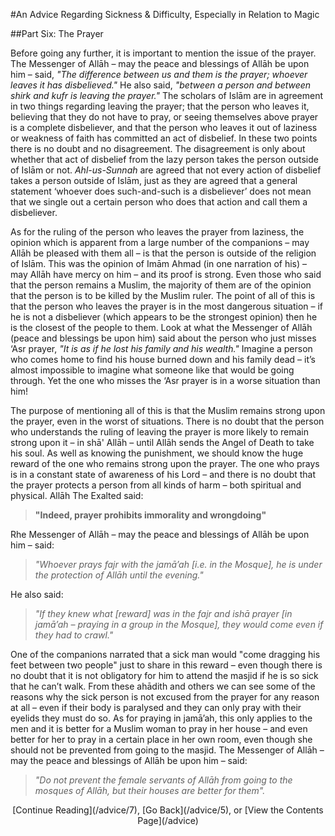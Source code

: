 [title: Advice Part Six: The Prayer - muhammadtim.com]:/
[menu-locgroup:advice]:/
[path: /advice/6]:/
[alias: /articles/advice/6]:/

#An Advice Regarding Sickness & Difficulty, Especially in Relation to Magic

##Part Six: The Prayer
<br/>

Before going any further, it is important to mention the issue of the prayer. The Messenger of Allāh – may the peace and blessings of Allāh be upon him – said, *"The difference between us and them is the prayer; whoever leaves it has disbelieved."* He also said, *"between a person and between shirk and kufr is leaving the prayer."* The scholars of Islām are in agreement in two things regarding leaving the prayer; that the person who leaves it, believing that they do not have to pray, or seeing themselves above prayer is a complete disbeliever, and that the person who leaves it out of laziness or weakness of faith has committed an act of disbelief. In these two points there is no doubt and no disagreement. The disagreement is only about whether that act of disbelief from the lazy person takes the person outside of Islām or not. *Ahl-us-Sunnah* are agreed that not every action of disbelief takes a person outside of Islām, just as they are agreed that a general statement ‘whoever does such-and-such is a disbeliever’ does not mean that we single out a certain person who does that action and call them a disbeliever.
As for the ruling of the person who leaves the prayer from laziness, the opinion which is apparent from a large number of the companions – may Allāh be pleased with them all – is that the person is outside of the religion of Islām. This was the opinion of Imām Ahmad (in one narration of his) – may Allāh have mercy on him – and its proof is strong. Even those who said that the person remains a Muslim, the majority of them are of the opinion that the person is to be killed by the Muslim ruler. The point of all of this is that the person who leaves the prayer is in the most dangerous situation – if he is not a disbeliever (which appears to be the strongest opinion) then he is the closest of the people to them. Look at what the Messenger of Allāh (peace and blessings be upon him) said about the person who just misses ‘Asr prayer, *"It is as if he lost his family and his wealth."* Imagine a person who comes home to find his house burned
down and his family dead – it’s almost impossible to imagine what someone like that would be going through. Yet the one who misses the ‘Asr prayer is in a worse situation than him!
The purpose of mentioning all of this is that the Muslim remains strong upon the prayer, even in the worst of situations. There is no doubt that the person who understands the ruling of leaving the prayer is more likely to remain strong upon it – in shā' Allāh – until Allāh sends the Angel of Death to take his soul. As well as knowing the punishment, we should know the huge reward of the one who remains strong upon the prayer. The one who prays is in a constant state of awareness of his Lord – and there is no doubt that the prayer protects a person from all kinds of harm – both spiritual and physical. Allāh The Exalted said:
>**"Indeed, prayer prohibits immorality and wrongdoing"** 
Rhe Messenger of Allāh – may the peace and blessings of Allāh be upon him – said:
>*"Whoever prays fajr with the jamā’ah [i.e. in the Mosque], he is under the protection of Allāh until the evening."*
He also said:
>*"If they knew what [reward] was in the fajr and ishā prayer [in jamā’ah – praying in a group in the Mosque], they would come even if they had to crawl."* 
One of the companions narrated that a sick man would "come dragging his feet between two people" just to share in this reward – even though there is no doubt that it is not obligatory for him to attend the masjid if he is so sick that he can’t walk. From these ahādith and others we can see some of the reasons why the sick person is not excused from the prayer for any reason at all – even if their body is paralysed and they can only pray with their eyelids they must do so. As for praying in jamā’ah, this only applies to the men and it is better for a Muslim woman to pray in her house – and even better for her to pray in a certain place in her own room, even though she should not be prevented from going to the masjid. The Messenger of Allāh – may the peace and blessings of Allāh be upon him – said:
>*"Do not prevent the female servants of Allāh from going to the mosques of Allāh, but their houses are better for them".*

<p style="text-align:center">[Continue Reading](/advice/7), [Go Back](/advice/5), or [View the Contents Page](/advice)